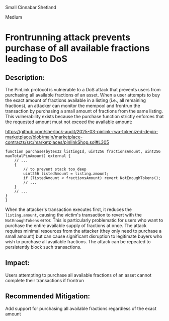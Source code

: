 Small Cinnabar Shetland

Medium

# Frontrunning attack prevents purchase of all available fractions leading to DoS

## Description:
The PinLink protocol is vulnerable to a DoS attack that prevents users from purchasing all available fractions of an asset. When a user attempts to buy the exact amount of fractions available in a listing (i.e., all remaining fractions), an attacker can monitor the mempool and frontrun the transaction by purchasing a small amount of fractions from the same listing.
This vulnerability exists because the purchase function strictly enforces that the requested amount must not exceed the available amount:

https://github.com/sherlock-audit/2025-03-pinlink-rwa-tokenized-depin-marketplace/blob/main/marketplace-contracts/src/marketplaces/pinlinkShop.sol#L305
```solidity
function purchase(bytes32 listingId, uint256 fractionsAmount, uint256 maxTotalPinAmount) external {
    // ...
    {
        // to prevent stack too deep
        uint256 listedAmount = listing.amount;
        if (listedAmount < fractionsAmount) revert NotEnoughTokens();
        // ...
    }
    // ...
}
}
```

When the attacker's transaction executes first, it reduces the `listing.amount`, causing the victim's transaction to revert with the `NotEnoughTokens` error. This is particularly problematic for users who want to purchase the entire available supply of fractions at once.
The attack requires minimal resources from the attacker (they only need to purchase a small amount) but can cause significant disruption to legitimate buyers who wish to purchase all available fractions. The attack can be repeated to persistently block such transactions.

## Impact:
Users attempting to purchase all available fractions of an asset cannot complete their transactions if frontrun

## Recommended Mitigation:
Add support for purchasing all available fractions regardless of the exact amount